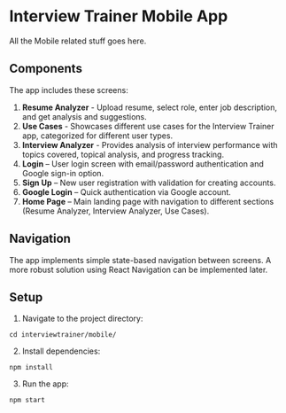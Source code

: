 # Interview Trainer Mobile App

All the Mobile related stuff goes here.

## Components

The app includes these screens:

1. **Resume Analyzer** - Upload resume, select role, enter job description, and get analysis and suggestions.
2. **Use Cases** - Showcases different use cases for the Interview Trainer app, categorized for different user types.
3. **Interview Analyzer** - Provides analysis of interview performance with topics covered, topical analysis, and progress tracking.
4. **Login** – User login screen with email/password authentication and Google sign-in option.
5. **Sign Up** – New user registration with validation for creating accounts.
6. **Google Login** – Quick authentication via Google account.
7. **Home Page** – Main landing page with navigation to different sections (Resume Analyzer, Interview Analyzer, Use Cases).

## Navigation

The app implements simple state-based navigation between screens. A more robust solution using React Navigation can be implemented later.

## Setup

1. Navigate to the project directory:
```
cd interviewtrainer/mobile/
```

2. Install dependencies:
```
npm install
```

3. Run the app:
```
npm start
```